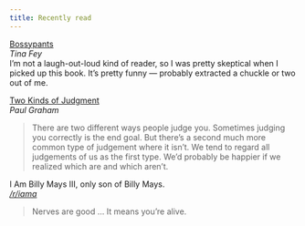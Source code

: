 ```yaml
---
title: Recently read
---
```


[Bossypants](http://www.amazon.com/gp/product/B0047Y0FGY/ref=as_li_ss_tl?ie=UTF8&camp=1789&creative=390957&creativeASIN=B0047Y0FGY&linkCode=as2&tag=yokois-20)  
*Tina Fey*  
I’m not a laugh-out-loud kind of reader, so I was pretty skeptical when I picked up this book. It’s pretty funny — probably extracted a chuckle or two out of me. 

[Two Kinds of Judgment](http://www.paulgraham.com/judgement.html)  
*Paul Graham*  
>There are two different ways people judge you. Sometimes judging you correctly is the end goal. But there’s a second much more common type of judgement where it isn’t. We tend to regard all judgements of us as the first type. We’d probably be happier if we realized which are and which aren’t.

I Am Billy Mays III, only son of Billy Mays.  
*[/r/iama](http://www.reddit.com/r/IAmA/comments/1blpan/i_am_billy_mays_iii_only_son_of_billy_mays_also/)*  
> Nerves are good … It means you’re alive.
